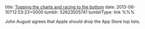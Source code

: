title: [Topping the charts and racing to the bottom](http://johnaugust.com/2013/topping-the-charts-and-racing-to-the-bottom)
date: 2013-06-10T12:53:23+0000
tumblr: 52623505741
tumblrType: link
%%%

John August agrees that Apple should drop the App Store top lists. 
